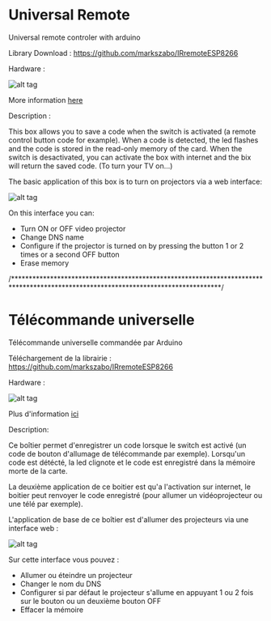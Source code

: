 # Universal Remote
Universal remote controler with arduino

Library Download : https://github.com/markszabo/IRremoteESP8266

Hardware : 

![alt tag](https://user-images.githubusercontent.com/39366401/40787534-2884d036-64ee-11e8-9586-2d007c10d1d0.jpg)

More information [here](https://github.com/AGoubs/Projet-Stage/blob/master/Doc/README.md)

Description : 

This box allows you to save a code when the switch is activated (a remote control button code for example). When a code is detected, the              led flashes and the code is stored in the read-only memory of the card.
When the switch is desactivated, you can activate the box with internet and the bix will return the saved code. (To turn your TV on...)

The basic application of this box is to turn on projectors via a web interface:

![alt tag](https://user-images.githubusercontent.com/39366401/41294090-70e8a2ae-6e57-11e8-9c2b-2744ffa6bab3.png)

On this interface you can:
- Turn ON or OFF video projector
- Change DNS name
- Configure if the projector is turned on by pressing the button 1 or 2 times or a second OFF button
- Erase memory

/***********************************************************************************************************************************/
# Télécommande universelle

Télécommande universelle commandée par Arduino

Téléchargement de la librairie : https://github.com/markszabo/IRremoteESP8266

Hardware : 

![alt tag](https://user-images.githubusercontent.com/39366401/40787534-2884d036-64ee-11e8-9586-2d007c10d1d0.jpg)

Plus d'information [ici](https://github.com/AGoubs/Projet-Stage/blob/master/Doc/README.md)

Description:

Ce boîtier permet d'enregistrer un code lorsque le switch est activé (un code de bouton d'allumage de télécommande par exemple).
Lorsqu'un code est détécté, la led clignote et le code est enregistré dans la mémoire morte de la carte.

La deuxième application de ce boitier est qu'a l'activation sur internet, le boitier peut renvoyer le code enregistré (pour allumer un vidéoprojecteur ou une télé par exemple).


L'application de base de ce boîtier est d'allumer des projecteurs via une interface web :

![alt tag](https://user-images.githubusercontent.com/39366401/41294090-70e8a2ae-6e57-11e8-9c2b-2744ffa6bab3.png)

Sur cette interface vous pouvez :
- Allumer ou éteindre un projecteur
- Changer le nom du DNS
- Configurer si par défaut le projecteur s'allume en appuyant 1 ou 2 fois sur le bouton ou un deuxième bouton OFF
- Effacer la mémoire
